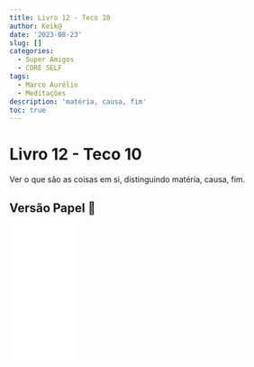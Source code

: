 ```yaml
---
title: Livro 12 - Teco 10
author: Keik@
date: '2023-08-23'
slug: []
categories:
  - Super Amigos
  - CORE SELF
tags:
  - Marco Aurélio
  - Meditações
description: 'matéria, causa, fim'
toc: true
---
```


# Livro 12 - Teco 10

Ver o que são as coisas em si, distinguindo matéria, causa, fim.

## Versão Papel :book:
<iframe style="width:120px;height:240px;" marginwidth="0" marginheight="0" scrolling="no" frameborder="0" src="//ws-na.amazon-adsystem.com/widgets/q?ServiceVersion=20070822&OneJS=1&Operation=GetAdHtml&MarketPlace=BR&source=ss&ref=as_ss_li_til&ad_type=product_link&tracking_id=mundodekeika-20&language=pt_BR&marketplace=amazon&region=BR&placement=B092FVY4BB&asins=B092FVY4BB&linkId=37c5ec14221f61f811029aa88b520891&show_border=true&link_opens_in_new_window=true"></iframe>
